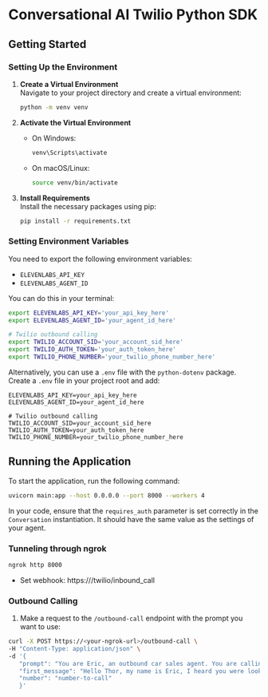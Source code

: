 # Conversational AI Twilio Python SDK

## Getting Started

### Setting Up the Environment

1. **Create a Virtual Environment**  
   Navigate to your project directory and create a virtual environment:

   ```bash
   python -m venv venv
   ```

2. **Activate the Virtual Environment**

   - On Windows:
     ```bash
     venv\Scripts\activate
     ```
   - On macOS/Linux:
     ```bash
     source venv/bin/activate
     ```

3. **Install Requirements**  
   Install the necessary packages using pip:

   ```bash
   pip install -r requirements.txt
   ```

### Setting Environment Variables

You need to export the following environment variables:

- `ELEVENLABS_API_KEY`
- `ELEVENLABS_AGENT_ID`

You can do this in your terminal:

```bash
export ELEVENLABS_API_KEY='your_api_key_here'
export ELEVENLABS_AGENT_ID='your_agent_id_here'

# Twilio outbound calling
export TWILIO_ACCOUNT_SID='your_account_sid_here'
export TWILIO_AUTH_TOKEN='your_auth_token_here'
export TWILIO_PHONE_NUMBER='your_twilio_phone_number_here'
```

Alternatively, you can use a `.env` file with the `python-dotenv` package. Create a `.env` file in your project root and add:

```
ELEVENLABS_API_KEY=your_api_key_here
ELEVENLABS_AGENT_ID=your_agent_id_here

# Twilio outbound calling
TWILIO_ACCOUNT_SID=your_account_sid_here
TWILIO_AUTH_TOKEN=your_auth_token_here
TWILIO_PHONE_NUMBER=your_twilio_phone_number_here
```

## Running the Application

To start the application, run the following command:

```bash
uvicorn main:app --host 0.0.0.0 --port 8000 --workers 4
```

In your code, ensure that the `requires_auth` parameter is set correctly in the `Conversation` instantiation. It should have the same value as the settings of your agent.

### Tunneling through ngrok

```bash
ngrok http 8000
```

- Set webhook: https://<ngrok-url>/twilio/inbound_call

### Outbound Calling

1. Make a request to the `/outbound-call` endpoint with the prompt you want to use:

```bash
curl -X POST https://<your-ngrok-url>/outbound-call \
-H "Content-Type: application/json" \
-d '{
   "prompt": "You are Eric, an outbound car sales agent. You are calling to sell a new car to the customer. Be friendly and professional and answer all questions.",
   "first_message": "Hello Thor, my name is Eric, I heard you were looking for a new car! What model and color are you looking for?",
   "number": "number-to-call"
   }'
```
